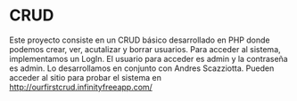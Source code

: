 # CRUD

Este proyecto consiste en un CRUD básico desarrollado en PHP donde podemos crear, ver, acutalizar y borrar usuarios.
Para acceder al sistema, implementamos un LogIn. El usuario para acceder es admin y la contraseña es admin.
Lo desarrollamos en conjunto con Andres Scazziotta.
Pueden acceder al sitio para probar el sistema en http://ourfirstcrud.infinityfreeapp.com/
